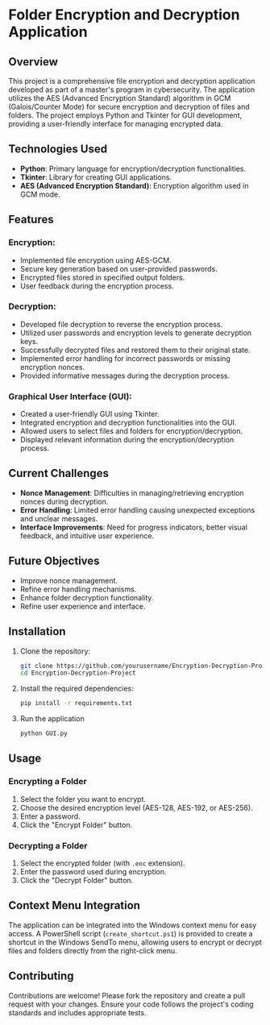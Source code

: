 # Folder Encryption and Decryption Application

## Overview
This project is a comprehensive file encryption and decryption application developed as part of a master's program in cybersecurity. The application utilizes the AES (Advanced Encryption Standard) algorithm in GCM (Galois/Counter Mode) for secure encryption and decryption of files and folders. The project employs Python and Tkinter for GUI development, providing a user-friendly interface for managing encrypted data.

## Technologies Used
- **Python**: Primary language for encryption/decryption functionalities.
- **Tkinter**: Library for creating GUI applications.
- **AES (Advanced Encryption Standard)**: Encryption algorithm used in GCM mode.

## Features

### Encryption:
- Implemented file encryption using AES-GCM.
- Secure key generation based on user-provided passwords.
- Encrypted files stored in specified output folders.
- User feedback during the encryption process.

### Decryption:
- Developed file decryption to reverse the encryption process.
- Utilized user passwords and encryption levels to generate decryption keys.
- Successfully decrypted files and restored them to their original state.
- Implemented error handling for incorrect passwords or missing encryption nonces.
- Provided informative messages during the decryption process.

### Graphical User Interface (GUI):
- Created a user-friendly GUI using Tkinter.
- Integrated encryption and decryption functionalities into the GUI.
- Allowed users to select files and folders for encryption/decryption.
- Displayed relevant information during the encryption/decryption process.

## Current Challenges
- **Nonce Management**: Difficulties in managing/retrieving encryption nonces during decryption.
- **Error Handling**: Limited error handling causing unexpected exceptions and unclear messages.
- **Interface Improvements**: Need for progress indicators, better visual feedback, and intuitive user experience.

## Future Objectives
- Improve nonce management.
- Refine error handling mechanisms.
- Enhance folder decryption functionality.
- Refine user experience and interface.

## Installation

1. Clone the repository:
   ```bash
   git clone https://github.com/yourusername/Encryption-Decryption-Project.git
   cd Encryption-Decryption-Project
   
2. Install the required dependencies:
   ```bash
   pip install -r requirements.txt

3. Run the application
   ```bash
   python GUI.py

## Usage

### Encrypting a Folder
1. Select the folder you want to encrypt.
2. Choose the desired encryption level (AES-128, AES-192, or AES-256).
3. Enter a password.
4. Click the "Encrypt Folder" button.

### Decrypting a Folder
1. Select the encrypted folder (with `.enc` extension).
2. Enter the password used during encryption.
3. Click the "Decrypt Folder" button.

## Context Menu Integration
The application can be integrated into the Windows context menu for easy access. A PowerShell script (`create_shortcut.ps1`) is provided to create a shortcut in the Windows SendTo menu, allowing users to encrypt or decrypt files and folders directly from the right-click menu.

## Contributing
Contributions are welcome! Please fork the repository and create a pull request with your changes. Ensure your code follows the project's coding standards and includes appropriate tests.

